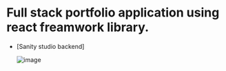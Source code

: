 # Full stack portfolio application using react freamwork library.
- [Sanity studio backend]

  ![image](https://user-images.githubusercontent.com/61626411/200134816-08194e81-6820-4869-8250-c84659e94f93.png)

